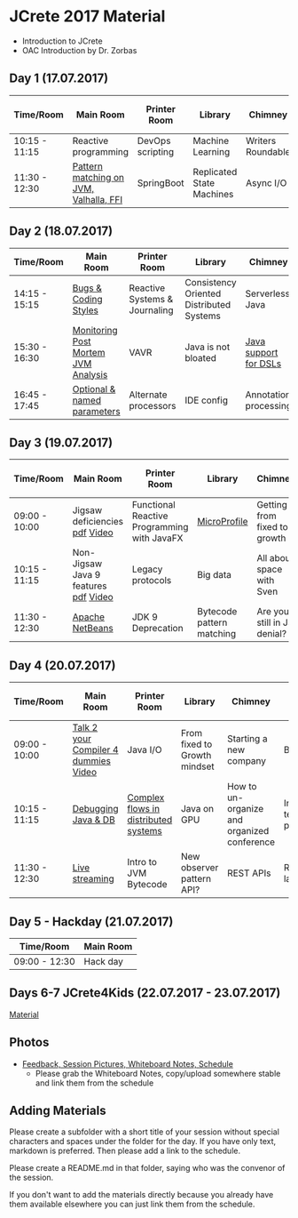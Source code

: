 # JCrete 2017 Material

* Introduction to JCrete
* OAC Introduction by Dr. Zorbas

## Day 1 (17.07.2017)

| Time/Room    | Main Room      | Printer Room   | Library       | Chimney   | Scary Room | Hidden Room | Internet Room | Restaurant | Under The Vines |
| -------------| ------------- | -------------   | ------------- | ----------| ---------- | ----------- | ------------- | ---------- | --------------- |
| 10:15 - 11:15| Reactive programming  | DevOps scripting  | Machine Learning | Writers Roundable  | Jenkins pipelines  | Java EE Future? | Microservices
| 11:30 - 12:30| [Pattern matching on JVM, Valhalla, FFI](https://www.pscp.tv/_nighthacking/1OyKArPggpqGb)  |  SpringBoot  | Replicated State Machines  | Async I/O  | JVM troubleshooting  | Rest event sourcing | [Code Reviews](Day1/Session2/Code_Review) | Remote Working | 

## Day 2 (18.07.2017)

| Time/Room    | Main Room     | Printer Room   | Library       | Chimney   | Scary Room | Hidden Room | Internet Room | Restaurant | Under The Vines |
| -------------| ------------- | -------------  | ------------- | ----------| ---------- | ----------- | ------------- | ---------- | --------------- |
| 14:15 - 15:15| [Bugs & Coding Styles](Day2/Session1/Coding_Style) | Reactive Systems & Journaling | Consistency Oriented Distributed Systems | Serverless Java | DB architecture internals | CRDT | JMM Data visibility explained | [Unit test generation](Day2/Session1/TestGeneration_MutationTest) | Self PR |
| 15:30 - 16:30| [Monitoring Post Mortem JVM Analysis](https://www.pscp.tv/_nighthacking/1lDxLkZEjOaJm) | VAVR | Java is not bloated | [Java support for DSLs](Day2/Session2/DSLs) | Microservices frameworks | [Skip staging?](Day2/Session2/Staging) | | Dynamic Languages Speed | Contributing to Open Source
| 16:45 - 17:45| [Optional & named parameters](https://www.pscp.tv/_nighthacking/1MYGNXbQeDRxw) | Alternate processors | IDE config | Annotation processing | JVM internals | Repo layout | [Event-storming](Day2/Session3/Event_Storming) | [Health, stress burnout](Day2/Session3/Health)|

## Day 3 (19.07.2017)

| Time/Room    | Main Room     | Printer Room   | Library       | Chimney   | Scary Room | Hidden Room | Internet Room | Restaurant | Under The Vines |
| -------------| ------------- | -------------  | ------------- | ----------| ---------- | ----------- | ------------- | ---------- | --------------- |
| 09:00 - 10:00| Jigsaw deficiencies [pdf](Day3/Session1/Java_9_Jigsaw_Deficiencies.pdf) [Video](https://www.pscp.tv/_nighthacking/1yoKMpNBpXwxQ)| Functional Reactive Programming with JavaFX | [MicroProfile](Day3/Session1/MicroProfile/README.md) | Getting from fixed to growth | Emotional processing | JShell | [Java 4 Kids](Day3/Session1/Programming_for_Kids/) | Kotlin | - |
| 10:15 - 11:15| Non-Jigsaw Java 9 features [pdf](Day3/Session2/Overview_of_Java_9_Features.pdf) [Video](https://www.pscp.tv/_nighthacking/1kvJpjNQMeVKE) | Legacy protocols | Big data |  All about space with Sven | Annotation-driven development | Java & NoSQL | Desktop Java | [Java & Docker Alignment](Day3/Session2/Java-Docker-Alignment/README.md) | - |
| 11:30 - 12:30| [Apache NetBeans](https://www.pscp.tv/_nighthacking/1vOxwOnOpOrxB) | JDK 9 Deprecation | Bytecode pattern matching | Are you still in JS denial? | G1 tuning | - | Frameworks & Tools | [Exception & Error Handling](Day3/Session3/Exception_handling/) | - |

## Day 4 (20.07.2017)

| Time/Room    | Main Room     | Printer Room   | Library       | Chimney   | Scary Room | Hidden Room | Internet Room | Restaurant | Under The Vines |
| -------------| ------------- | -------------  | ------------- | ----------| ---------- | ----------- | ------------- | ---------- | --------------- |
| 09:00 - 10:00| [Talk 2 your Compiler 4 dummies](https://www.slideshare.net/jjfumero/justintime-gpu-compilation-for-interpreted-languages-with-partial-evaluation) [Video](https://www.pscp.tv/w/1lPJqwNbmjPKb) | Java I/O | From fixed to Growth mindset | Starting a new company | Benchmarks | ORM | [Personal Identifiable Information (PII)](Day4/Session1/PII) | [Fast File Transfer using Raspberry Pi JVM?](Day4/Session1/FastFileRPi)|       
| 10:15 - 11:15| [Debugging Java & DB](https://www.pscp.tv/w/1lPJqwNbmjPKb) | [Complex flows in distributed systems](Day4/Session2/EventFlow) | Java on GPU | How to un-organize and organized conference | Integration testing best practices | Mockito | Infrastructure Options | Human Interactive Protocol |       
| 11:30 - 12:30| [Live streaming](https://www.pscp.tv/w/1MnxnmBDolMJO) | Intro to JVM Bytecode | New observer pattern API? | REST APIs | RUST language | Java class reloading | [UI Testing](Day4/Session3/UITesting) | Testing distributed systems |

## Day 5 - Hackday (21.07.2017)
| Time/Room    | Main Room     | 
| -------------| ------------- | 
| 09:00 - 12:30| Hack day      |

## Days 6-7 JCrete4Kids (22.07.2017 - 23.07.2017)
[Material](JCrete4Kids)

## Photos

* [Feedback, Session Pictures, Whiteboard Notes, Schedule](https://www.dropbox.com/sh/kpyw1xirctniwmo/AADb4GLEkKEStgbRwVALepkIa?dl=0)
    * Please grab the Whiteboard Notes, copy/upload somewhere stable and link them from the schedule

## Adding Materials

Please create a subfolder with a short title of your session without special characters and spaces under the folder for the day. If you have only text, markdown is preferred. Then please add a link to the schedule.

Please create a README.md in that folder, saying who was the convenor of the session.

If you don't want to add the materials directly because you already have them available elsewhere you can just link them from the schedule.
